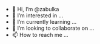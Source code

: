 - 👋 Hi, I’m @zabulka
- 👀 I’m interested in ...
- 🌱 I’m currently learning ...
- 💞️ I’m looking to collaborate on ...
- 📫 How to reach me ...

<!---
zabulka/zabulka is a ✨ special ✨ repository because its `README.md` (this file) appears on your GitHub profile.
You can click the Preview link to take a look at your changes.
--->
